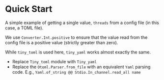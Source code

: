 # Quick Start

A simple example of getting a single value, `threads` from a config file (in this case, a TOML file).

We use `Converter.Int.positive` to ensure that the value read from the config file is a positive value (strictly greater than zero).

While `tiny_toml` is used here, `tiny_yaml` works almost exactly the same.

- Replace `Tiny_toml` module with `Tiny_yaml`
- Replace the `Otoml.Parser.from_file` with an equivalent `Yaml` parsing code.  E.g., `Yaml.of_string @@ Stdio.In_channel.read_all name`
